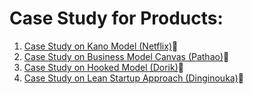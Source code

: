 # Case Study for Products:

1. [Case Study on Kano Model (Netflix)](https://docs.google.com/presentation/d/1RmgNd0GVzNK6VYgsqf6RAn5M7n2S8zgtr6t7huOOq8w/)🔗
2. [Case Study on Business Model Canvas (Pathao)](https://docs.google.com/document/d/1MKuIuYbfksw687uezLxCUH3L_KXRNWl8pv_dRUt6U8U/)🔗
3. [Case Study on Hooked Model (Dorik)](https://docs.google.com/document/d/1jKLIgTe9a2wUavASKAVXZHfDkRIRAi7DoZkeTb7AO8A/)🔗
4. [Case Study on Lean Startup Approach (Dinginouka)](https://docs.google.com/document/d/1w32sppUA1AGyrbvQ6oiLxA_8l1DR1qeZ6X3-H389WIY/)🔗
